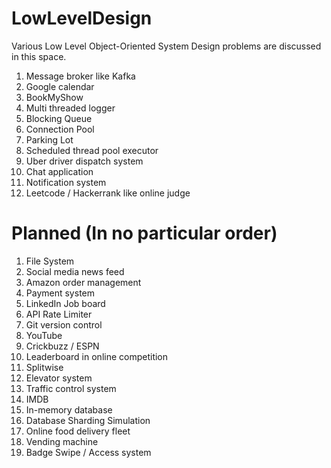 # LowLevelDesign
Various Low Level Object-Oriented System Design problems are discussed in this space.
1. Message broker like Kafka
2. Google calendar
3. BookMyShow
4. Multi threaded logger
5. Blocking Queue
6. Connection Pool
7. Parking Lot
8. Scheduled thread pool executor
9. Uber driver dispatch system
10. Chat application
11. Notification system
12. Leetcode / Hackerrank like online judge


# Planned (In no particular order)
1. File System
2. Social media news feed
3. Amazon order management
4. Payment system
5. LinkedIn Job board
6. API Rate Limiter
7. Git version control
8. YouTube 
9. Crickbuzz / ESPN
10. Leaderboard in online competition
11. Splitwise
12. Elevator system
13. Traffic control system
14. IMDB
15. In-memory database
16. Database Sharding Simulation
17. Online food delivery fleet
18. Vending machine
19. Badge Swipe / Access system